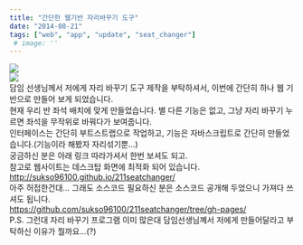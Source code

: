 ```yaml
---
title: "간단한 웹기반 자리바꾸기 도구"
date: "2014-08-21"
tags: ["web", "app", "update", "seat_changer"]
 # image: ''
---
```

<img class="image-wrapper" src="https://sukso96100.github.io/blogimgs/seatchanger1.png"><br>
<img class="image-wrapper" src="https://sukso96100.github.io/blogimgs/seatchanger2.png"><br>
담임 선생님께서 저에게 자리 바꾸기 도구 제작을 부탁하셔서, 이번에 간단히 하나 웹 기반으로 만들어 보게 되었습니다.<br>
현재 우리 반 좌석 배치에 맞게 만들었습니다. 별 다른 기능은 없고, 그냥 자리 바꾸기 누르면 좌석을 무작위로 바꿔다가 보여줍니다.<br>
인터페이스는 간단히 부트스트랩으로 작업하고, 기능은 자바스크립트로 간단히 만들었습니다.(기능이라 해봤자 자리섞기뿐...)<br>
궁금하신 분은 아래 링크 따라가셔서 한번 보셔도 되고.<br>
참고로 웹사이트는 데스크탑 화면에 최적화 되어 있습니다.<br>
<a href="http://sukso96100.github.io/211seatchanger/">http://sukso96100.github.io/211seatchanger/</a><br>
아주 허접한건대... 그래도 소스코드 필요하신 분은 소스코드 공개해 두었으니 가져다 쓰셔도 됩니다.<br>
<a href="https://github.com/sukso96100/211seatchanger/tree/gh-pages">https://github.com/sukso96100/211seatchanger/tree/gh-pages/</a><br>
P.S. 그런대 자리 바꾸기 프로그램 이미 많은대 담임선생님꼐서 저에게 만들어달라고 부탁하신 이유가 뭘까요...(?)